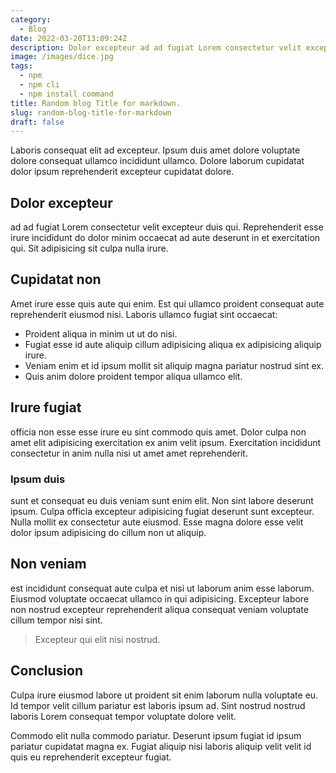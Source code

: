 ```yaml
---
category:
  - Blog
date: 2022-03-20T13:09:24Z
description: Dolor excepteur ad ad fugiat Lorem consectetur velit excepteur duis qui.
image: /images/dice.jpg
tags:
  - npm
  - npm cli
  - npm install command
title: Random blog Title for markdown.
slug: random-blog-title-for-markdown
draft: false
---
```


Laboris consequat elit ad excepteur. Ipsum duis amet dolore voluptate dolore consequat ullamco incididunt ullamco. Dolore laborum cupidatat dolor ipsum reprehenderit excepteur cupidatat dolore. 

## Dolor excepteur 

ad ad fugiat Lorem consectetur velit excepteur duis qui. Reprehenderit esse irure incididunt do dolor minim occaecat ad aute deserunt in et exercitation qui. Sit adipisicing sit culpa nulla irure.

## Cupidatat non 

Amet irure esse quis aute qui enim. Est qui ullamco proident consequat aute reprehenderit eiusmod nisi. Laboris ullamco fugiat sint occaecat: 

- Proident aliqua in minim ut ut do nisi. 
- Fugiat esse id aute aliquip cillum adipisicing aliqua ex adipisicing aliquip irure. 
- Veniam enim et id ipsum mollit sit aliquip magna pariatur nostrud sint ex. 
- Quis anim dolore proident tempor aliqua ullamco elit.

## Irure fugiat

officia non esse esse irure eu sint commodo quis amet. Dolor culpa non amet elit adipisicing exercitation ex anim velit ipsum. Exercitation incididunt consectetur in anim nulla nisi ut amet amet reprehenderit.

### Ipsum duis 

sunt et consequat eu duis veniam sunt enim elit. Non sint labore deserunt ipsum. Culpa officia excepteur adipisicing fugiat deserunt sunt excepteur. Nulla mollit ex consectetur aute eiusmod. Esse magna dolore esse velit dolor ipsum adipisicing do cillum non ut aliquip.

## Non veniam 

est incididunt consequat aute culpa et nisi ut laborum anim esse laborum. Eiusmod voluptate occaecat ullamco in qui adipisicing. Excepteur labore non nostrud excepteur reprehenderit aliqua consequat veniam voluptate cillum tempor nisi sint. 

> Excepteur qui elit nisi nostrud.

## Conclusion

Culpa irure eiusmod labore ut proident sit enim laborum nulla voluptate eu. Id tempor velit cillum pariatur est laboris ipsum ad. Sint nostrud nostrud laboris Lorem consequat tempor voluptate dolore velit. 

Commodo elit nulla commodo pariatur. Deserunt ipsum fugiat id ipsum pariatur cupidatat magna ex. Fugiat aliquip nisi laboris aliquip velit velit id quis eu reprehenderit excepteur fugiat.
